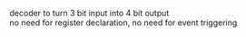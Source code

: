 decoder to turn 3 bit input into 4 bit output  
no need for register declaration, no need for event triggering
